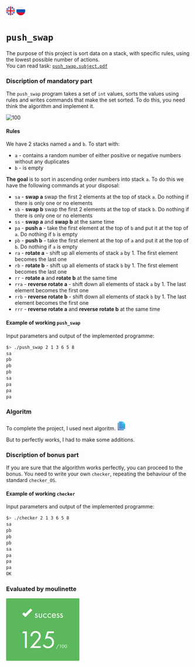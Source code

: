 ![eng](img/eng.png) [![ru](img/ru.png)](README.ru.md)
# `push_swap`
The purpose of this project is sort data on a stack, with specific rules, using the lowest possible number of actions.<br>
You can read task: [`push_swap.subject.pdf`](subject/push_swap.subject.pdf)
### Discription of mandatory part
The `push_swap` program takes a set of `int` values, sorts the values using rules and writes commands that make the set sorted. To do this, you need think the algorithm and implement it.

![100](img/100slow.gif)
#### Rules
We have 2 stacks named `a` and `b`. To start with:
- `a` - contains a random number of either positive or negative numbers without any duplicates
- `b` - is empty

__The goal__ is to sort in ascending order numbers into stack `a`.
To do this we have the following commands at your disposal:
- `sa` - __swap a__ swap the first 2 elements at the top of stack `a`. Do nothing if there is only one or no elements
- `sb` - __swap b__ swap the first 2 elements at the top of stack `b`. Do nothing if there is only one or no elements
- `ss` - __swap a__ and __swap b__ at the same time
- `pa` - __push a__ - take the first element at the top of `b` and put it at the top of `a`. Do nothing if `b` is empty
- `pb` - __push b__ - take the first element at the top of `a` and put it at the top of `b`. Do nothing if `a` is empty
- `ra` - __rotate a__ - shift up all elements of stack `a` by 1. The first element becomes the last one
- `rb` - __rotate b__ - shift up all elements of stack `b` by 1. The first element becomes the last one
- `rr` - __rotate a__ and __rotate b__ at the same time
- `rra` - __reverse rotate a__ - shift down all elements of stack `a` by 1. The last element becomes the first one
- `rrb` - __reverse rotate b__ - shift down all elements of stack `b` by 1. The last element becomes the first one
- `rrr` - __reverse rotate a__ and __reverse rotate b__ at the same time

#### Example of working `push_swap`
Input parameters and output of the implemented programme:
```bash
$> ./push_swap 2 1 3 6 5 8
sa
pb
pb
pb
sa
pa
pa
pa
```
### Algoritm
To complete the project, I used next algoritm. [![link](img/doc.png)](https://github.com/VBrazhnik/Push_swap/wiki/Algorithm)

But to perfectly works, I had to make some additions.
### Discription of bonus part
If you are sure that the algorithm works perfectly, you can proceed to the bonus. You need to write your own `checker`, repeating the behaviour of the standard `checker_OS`.
#### Example of working `checker`
Input parameters and output of the implemented programme:
```bash
$> ./checker 2 1 3 6 5 8
sa
pb
pb
pb
sa
pa
pa
pa
OK
```

### Evaluated by moulinette

![125/100](img/125.png)
